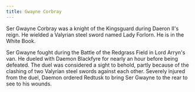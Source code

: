 ```yaml
---
title: Gwayne Corbray
---
```


Ser Gwayne Corbray was a knight of the Kingsguard during Daeron II's reign. He wielded a Valyrian steel sword named Lady Forlorn. He is in the White Book.

Ser Gwayne fought during the Battle of the Redgrass Field in Lord Arryn's van. He dueled with Daemon Blackfyre for nearly an hour before being defeated. The duel was considered a sight to behold, partly because of the clashing of two Valyrian steel swords against each other. Severely injured from the duel, Daemon ordered Redtusk to bring Ser Gwayne to the rear to see to his wounds.


